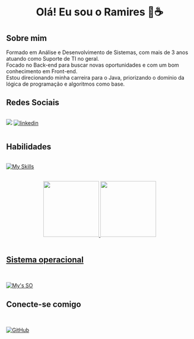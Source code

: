 <h1 align="center">Olá! Eu sou o Ramires 🙋☕</h1>

 <h2>Sobre mim</h2> 
Formado em Análise e Desenvolvimento de Sistemas, com mais de 3 anos atuando como Suporte de TI no geral.<br>
Focado no Back-end para buscar novas oportunidades e com um bom conhecimento em Front-end.<br>
Estou direcionando minha carreira para o Java, priorizando o domínio da lógica de programação e algoritmos como base.

<h2>Redes Sociais</h2>

<div style="display: flex">
<br>

<a href="mailto:ramiresf.tech@gmail.com"><img src="https://img.shields.io/badge/-Gmail-%23333?style=for-the-badge&logo=gmail&logoColor=white" target="_blank"></a>
[![linkedin](https://img.shields.io/badge/linkedin-000?style=for-the-badge&logo=linkedin&logoColor=blue)](https://www.linkedin.com/in/ramires-filho-tech/)

</div>

<h2>Habilidades</h2>

<div style="display: flex">
<br>

[![My Skills](https://skillicons.dev/icons?i=js,html,css,python,java,spring)](https://skillicons.dev)

</div>

<div align="center">
  <a href="https://github.com/RamiresFilho">
  <br>
  <img height="150em" src="https://github-readme-stats.vercel.app/api?username=RamiresFilho&show_icons=true&theme=dracula&include_all_commits=true&count_private=true"/>
  <img height="150em" src="https://github-readme-stats.vercel.app/api/top-langs/?username=RamiresFilho&layout=compact&langs_count=7&theme=dracula"/>
</div><br>
 
<h2>Sistema operacional</h2>
<br>

[![My's SO](https://skillicons.dev/icons?i=windows,linux)](https://skillicons.dev)

<h2>Conecte-se comigo</h2>
<br>

[![GitHub](https://img.shields.io/badge/GitHub-000?style=for-the-badge&logo=github&logoColor=white)](https://github.com/RamiresFilho)
